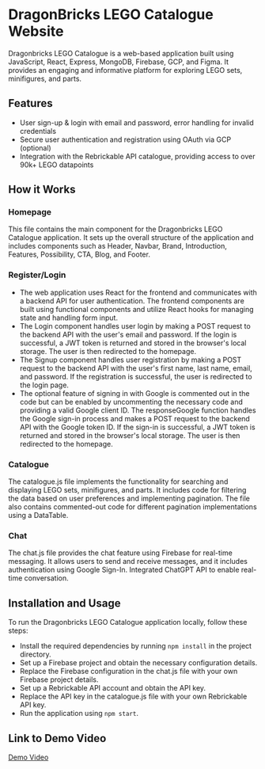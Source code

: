 # DragonBricks LEGO Catalogue Website
Dragonbricks LEGO Catalogue is a web-based application built using JavaScript, React, Express, MongoDB, Firebase, GCP, and Figma. It provides an engaging and informative platform for exploring LEGO sets, minifigures, and parts.

## Features
- User sign-up & login with email and password, error handling for invalid credentials
- Secure user authentication and registration using OAuth via GCP (optional)
- Integration with the Rebrickable API catalogue, providing access to over 90k+ LEGO datapoints

## How it Works

### Homepage
This file contains the main component for the Dragonbricks LEGO Catalogue application. It sets up the overall structure of the application and includes components such as Header, Navbar, Brand, Introduction, Features, Possibility, CTA, Blog, and Footer.

### Register/Login
- The web application uses React for the frontend and communicates with a backend API for user authentication. The frontend components are built using functional components and utilize React hooks for managing state and handling form input.
- The Login component handles user login by making a POST request to the backend API with the user's email and password. If the login is successful, a JWT token is returned and stored in the browser's local storage. The user is then redirected to the homepage.
- The Signup component handles user registration by making a POST request to the backend API with the user's first name, last name, email, and password. If the registration is successful, the user is redirected to the login page.
- The optional feature of signing in with Google is commented out in the code but can be enabled by uncommenting the necessary code and providing a valid Google client ID. The responseGoogle function handles the Google sign-in process and makes a POST request to the backend API with the Google token ID. If the sign-in is successful, a JWT token is returned and stored in the browser's local storage. The user is then redirected to the homepage.

### Catalogue
The catalogue.js file implements the functionality for searching and displaying LEGO sets, minifigures, and parts. It includes code for filtering the data based on user preferences and implementing pagination. The file also contains commented-out code for different pagination implementations using a DataTable.

### Chat
The chat.js file provides the chat feature using Firebase for real-time messaging. It allows users to send and receive messages, and it includes authentication using Google Sign-In. Integrated ChatGPT API to enable real-time conversation.

## Installation and Usage
To run the Dragonbricks LEGO Catalogue application locally, follow these steps:
- Install the required dependencies by running `npm install` in the project directory.
- Set up a Firebase project and obtain the necessary configuration details.
- Replace the Firebase configuration in the chat.js file with your own Firebase project details.
- Set up a Rebrickable API account and obtain the API key.
- Replace the API key in the catalogue.js file with your own Rebrickable API key.
- Run the application using `npm start`.

## Link to Demo Video
[Demo Video](https://github.com/Sid1279/LEGO-Website/blob/main/Dragonbricks%20demo.mp4)
